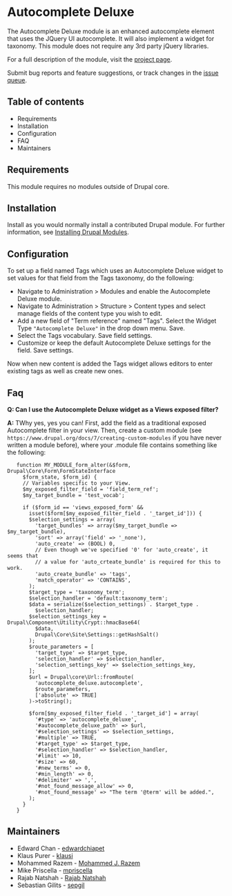 # Autocomplete Deluxe

The Autocomplete Deluxe module is an enhanced autocomplete element that uses the
JQuery UI autocomplete. It will also implement a widget for taxonomy. This
module does not require any 3rd party jQuery libraries.

For a full description of the module, visit the
[project page](https://www.drupal.org/project/autocomplete_deluxe).

Submit bug reports and feature suggestions, or track changes in the
[issue queue](https://www.drupal.org/project/issues/autocomplete_deluxe).


## Table of contents

- Requirements
- Installation
- Configuration
- FAQ
- Maintainers


## Requirements

This module requires no modules outside of Drupal core.


## Installation

Install as you would normally install a contributed Drupal module. For further
information, see
[Installing Drupal Modules](https://www.drupal.org/docs/extending-drupal/installing-drupal-modules).


## Configuration

To set up a field named Tags which uses an Autocomplete Deluxe widget to set
values for that field from the Tags taxonomy, do the following:

 - Navigate to Administration > Modules and enable the Autocomplete Deluxe
   module.
 - Navigate to Administration  > Structure > Content types and select manage
   fields of the content type you wish to edit.
 - Add a new field of "Term reference" named "Tags". Select the Widget Type
   `"Autocomplete Deluxe"` in the drop down menu. Save.
 - Select the Tags vocabulary.  Save field settings.
 - Customize or keep the default Autocomplete Deluxe settings for the field.
   Save settings.

Now when new content is added the Tags widget allows editors to enter
existing tags as well as create new ones.


## Faq

**Q: Can I use the Autocomplete Deluxe widget as a Views exposed filter?**

**A:** TWhy yes, yes you can!  First, add the field as a traditional exposed
   Autocomplete filter in your view.  Then, create a custom module (see
   `https://www.drupal.org/docs/7/creating-custom-modules` if you have
   never written a module before), where your .module file contains
   something like the following:
```
   function MY_MODULE_form_alter(&$form, Drupal\Core\Form\FormStateInterface
     $form_state, $form_id) {
     // Variables specific to your View.
     $my_exposed_filter_field = 'field_term_ref';
     $my_target_bundle = 'test_vocab';

     if ($form_id == 'views_exposed_form' &&
       isset($form[$my_exposed_filter_field . '_target_id'])) {
       $selection_settings = array(
         'target_bundles' => array($my_target_bundle => $my_target_bundle),
         'sort' => array('field' => '_none'),
         'auto_create' => (BOOL) 0,
         // Even though we've specified '0' for 'auto_create', it seems that
         // a value for 'auto_crteate_bundle' is required for this to work.
         'auto_create_bundle' => 'tags',
         'match_operator' => 'CONTAINS',
       );
       $target_type = 'taxonomy_term';
       $selection_handler = 'default:taxonomy_term';
       $data = serialize($selection_settings) . $target_type .
         $selection_handler;
       $selection_settings_key = Drupal\Component\Utility\Crypt::hmacBase64(
         $data,
         Drupal\Core\Site\Settings::getHashSalt()
       );
       $route_parameters = [
         'target_type' => $target_type,
         'selection_handler' => $selection_handler,
         'selection_settings_key' => $selection_settings_key,
       ];
       $url = Drupal\core\Url::fromRoute(
         'autocomplete_deluxe.autocomplete',
         $route_parameters,
         ['absolute' => TRUE]
       )->toString();

       $form[$my_exposed_filter_field . '_target_id'] = array(
         '#type' => 'autocomplete_deluxe',
         '#autocomplete_deluxe_path' => $url,
         '#selection_settings' => $selection_settings,
         '#multiple' => TRUE,
         '#target_type' => $target_type,
         '#selection_handler' => $selection_handler,
         '#limit' => 10,
         '#size' => 60,
         '#new_terms' => 0,
         '#min_length' => 0,
         '#delimiter' => ',',
         '#not_found_message_allow' => 0,
         '#not_found_message' => "The term '@term' will be added.",
       );
     }
   }
```


## Maintainers

- Edward Chan - [edwardchiapet](https://www.drupal.org/u/edwardchiapet)
- Klaus Purer - [klausi](https://www.drupal.org/u/klausi)
- Mohammed Razem - [Mohammed J. Razem](https://www.drupal.org/u/mohammed-j-razem)
- Mike Priscella - [mpriscella](https://www.drupal.org/u/mpriscella)
- Rajab Natshah - [Rajab Natshah](https://www.drupal.org/u/rajab-natshah)
- Sebastian Gilits - [sepgil](https://www.drupal.org/u/sepgil)

